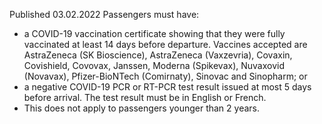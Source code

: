 Published 03.02.2022
Passengers must have:
- a COVID-19 vaccination certificate showing that they were fully vaccinated at least 14 days before departure. Vaccines accepted are AstraZeneca (SK Bioscience), AstraZeneca (Vaxzevria), Covaxin, Covishield, Covovax, Janssen, Moderna (Spikevax), Nuvaxovid (Novavax), Pfizer-BioNTech (Comirnaty), Sinovac and Sinopharm; or
- a negative COVID-19 PCR or RT-PCR test result issued at most 5 days before arrival. The test result must be in English or French.
- This does not apply to passengers younger than 2 years.